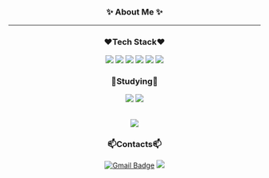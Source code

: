 <div align="center">
  
### ✨ About Me ✨
---

### :heart:Tech Stack:heart:
  <img src="https://img.shields.io/badge/JavaScript-F7DF1E?style=flat&logo=JavaScript&logoColor=white" />
  <img src="https://img.shields.io/badge/React-61DAFB?style=flat&logo=React&logoColor=white" />
  <img src="https://img.shields.io/badge/React Native-61DAFB?style=flat&logo=React&logoColor=white" />
  <img src="https://img.shields.io/badge/Python-00599C?style=flat&logo=Python&logoColor=white" />
  <img src="https://img.shields.io/badge/Flask-000000?style=flat&logo=Flask&logoColor=white" />
  <img src="https://img.shields.io/badge/Django-092E20?style=flat&logo=Django&logoColor=white" />

### :blue_heart:Studying:blue_heart:
  <img src="https://img.shields.io/badge/Java-007396?style=flat&logo=Java&logoColor=white" />
  <img src="https://img.shields.io/badge/Spring-6DB33F?style=flat&logo=Spring&logoColor=white" />
 
 <br><img src="https://github-readme-stats.vercel.app/api/top-langs/?username=heymin2&layout=compact"> 


### 📫Contacts📫
[![Gmail Badge](https://img.shields.io/badge/Gmail-D14836?style=flat&logo=Gmail&logoColor=white)](mailto:alddlv81@gmail.com)
 <a href="https://velog.io/@heymin2"><img src="https://img.shields.io/badge/%20Velog-11B48A?style=flat-square&logo=Vimeo&logoColor=white&link=https://velog.io/@hyemin2"/></a>
